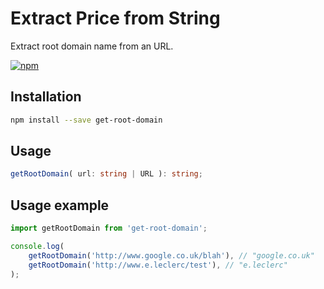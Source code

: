 # Extract Price from String

Extract root domain name from an URL.

[![npm](https://img.shields.io/npm/v/get-root-domain)](https://www.npmjs.com/package/get-root-domain)

## Installation

```bash
npm install --save get-root-domain
```

## Usage

```typescript
getRootDomain( url: string | URL ): string;
```

## Usage example

```typescript
import getRootDomain from 'get-root-domain';

console.log(
    getRootDomain('http://www.google.co.uk/blah'), // "google.co.uk"
    getRootDomain('http://www.e.leclerc/test'), // "e.leclerc"
);
```